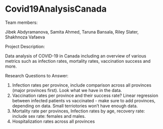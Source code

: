 # Covid19AnalysisCanada

Team members:

Jibek Abdyramanova,
Samita Ahmed, 
Taruna Bansala,
Riley Slater, 
Shakhnoza Vafaeva

Project Description:

Data analysis of COVID-19 in Canada including an overview of various metrics such as infection rates, mortality rates, vaccination success and more. 

Research Questions to Answer:

1. Infection rates per province, include comparison across all provinces (major provinces first). Look what we have in the data.
2. Vaccination rates per province and their success rate? Linear regression between infected patients vs vaccinated - make sure to add provinces, depending on data. Small terriotories won’t have enough data.
3. Mortality rate per provinces, Infection rates by age, recovery rate: include sex rate: females and males. 
4. Hospitalization rates across all provinces 



